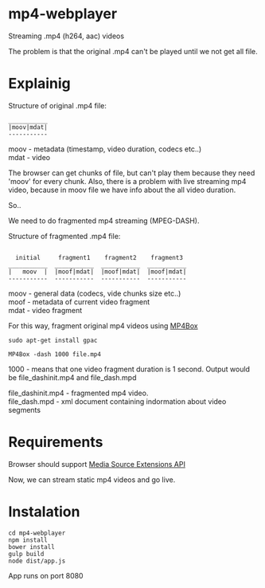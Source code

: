 # mp4-webplayer
Streaming .mp4 (h264, aac) videos 

The problem is that the original .mp4 can't be played until we not get all file. 

# Explainig

Structure of original .mp4 file: 
```
___________
|moov|mdat|
-----------
```

moov - metadata (timestamp, video duration, codecs etc..)  
mdat - video  

The browser can get chunks of file, but can't play them because they need 'moov' for every chunk. Also, there is a problem with live streaming mp4 video, because in moov file we have info about the all video duration. 

So.. 

We need to do fragmented mp4 streaming (MPEG-DASH). 

Structure of fragmented .mp4 file: 
```

  initial     fragment1    fragment2    fragment3 
___________  ___________  ___________  ___________
|   moov  |  |moof|mdat|  |moof|mdat|  |moof|mdat|
-----------  -----------  -----------  -----------
```

moov - general data (codecs, vide chunks size etc..)   
moof - metadata of current video fragment  
mdat - video fragment  

For this way, fragment original mp4 videos using [MP4Box](https://gpac.wp.imt.fr/2012/02/01/dash-support/) 

```
sudo apt-get install gpac

MP4Box -dash 1000 file.mp4
```

1000 - means that one video fragment duration is 1 second. 
Output would be file_dashinit.mp4 and file_dash.mpd 

file_dashinit.mp4 - fragmented mp4 video.  
file_dash.mpd - xml document containing indormation about video segments  

# Requirements
Browser should support [Media Source Extensions API](https://www.w3.org/TR/media-source/) 

Now, we can stream static mp4 videos and go live. 


# Instalation

```
cd mp4-webplayer
npm install
bower install
gulp build 
node dist/app.js
```

App runs on port 8080 

